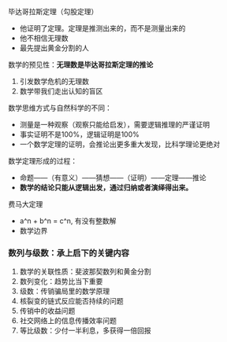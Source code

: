 毕达哥拉斯定理（勾股定理）
- 他证明了定理。定理是推测出来的，而不是测量出来的
- 他不相信无理数
- 最先提出黄金分割的人

数学的预见性：**无理数是毕达哥拉斯定理的推论**
1. 引发数学危机的无理数
2. 数学带我们走出认知的盲区


数学思维方式与自然科学的不同：
- 测量是一种观察（观察只能给启发），需要逻辑推理的严谨证明
- 事实证明不是100%，逻辑证明是100%
- 一个数学定理的证明，会推论出更多重大发现，比科学理论更绝对

数学定理形成的过程：
- 命题——（有意义）——猜想——（证明）——定理——推论
- **数学的结论只能从逻辑出发，通过归纳或者演绎得出来。**

费马大定理
- a^n + b^n = c^n, 有没有整数解
- 数学边界

### 数列与级数：承上启下的关键内容
1. 数学的关联性质：斐波那契数列和黄金分割
2. 数列变化：趋势比当下重要
3. 级数：传销骗局里的数学原理
4. 核裂变的链式反应能否持续的问题
5. 传销中的收益问题
6. 社交网络上的信息传播效率问题
7. 等比级数：少付一半利息，多获得一倍回报
